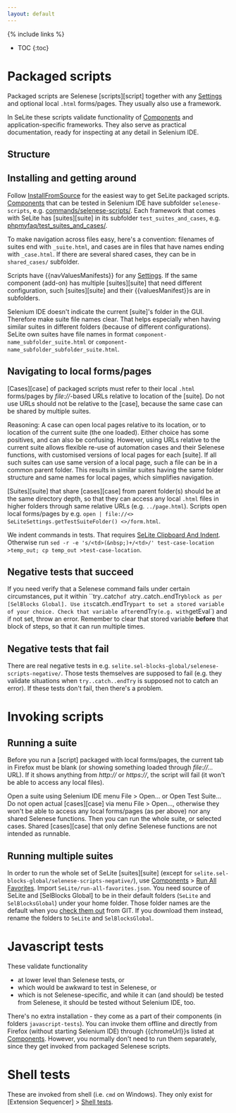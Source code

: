 ```yaml
---
layout: default
---
```

{% include links %}
* TOC
{:toc}

# Packaged scripts
Packaged scripts are Selenese [scripts][script] together with any [Settings](Settings) and optional local `.html` forms/pages. They usually also use a framework.

In SeLite these scripts validate functionality of [Components](Components) and application-specific frameworks. They also serve as practical documentation, ready for inspecting at any detail in Selenium IDE.

## Structure

## Installing and getting around ###
Follow [InstallFromSource](InstallFromSource) for the easiest way to get SeLite packaged scripts. [Components](Components) that can be tested in Selenium IDE have subfolder `selenese-scripts`, e.g. [commands/selenese-scripts/](https://github.com/SeLite/SeLite/tree/master/commands/selenese-scripts). Each framework that comes with SeLite has [suites][suite] in its subfolder `test_suites_and_cases`, e.g. [phpmyfaq/test\_suites\_and\_cases/](https://github.com/SeLite/SeLite/tree/master/phpmyfaq/test_suites_and_cases).

To make navigation across files easy, here's a convention: filenames of suites end with `_suite.html`, and cases are in files that have names ending with `_case.html`. If there are several shared cases, they can be in `shared_cases/` subfolder.

Scripts have {{navValuesManifests}} for any [Settings](Settings). If the same component (add-on) has multiple [suites][suite] that need different configuration, such [suites][suite] and their {{valuesManifest}}s are in subfolders.

Selenium IDE doesn't indicate the current [suite]'s folder in the GUI. Therefore make suite file names clear. That helps especially when having similar suites in different folders (because of different configurations). SeLite own suites have file names in format `component-name_subfolder_suite.html` or `component-name_subfolder_subfolder_suite.html`.

## Navigating to local forms/pages
[Cases][case] of packaged scripts must refer to their local `.html` forms/pages by _file://_-based URLs relative to location of the [suite]. Do not use URLs should not be relative to the [case], because the same case can be shared by multiple suites.

Reasoning: A case can open local pages relative to its location, or to location of the current suite (the one loaded). Either choice has some positives, and can also be confusing. However, using URLs relative to the current suite allows flexible re-use of automation cases and their Selenese functions, with customised versions of local pages for each [suite]. If all such suites can use same version of a local page, such a file can be in a common parent folder. This results in similar suites having the same folder structure and same names for local pages, which simplifies navigation.

[Suites][suite] that share [cases][case] from parent folder(s) should be at the same directory depth, so that they can access any local `.html` files in higher folders through same relative URLs (e.g. `../page.html`). Scripts open local forms/pages by e.g. `open | file://<> SeLiteSettings.getTestSuiteFolder() <>/form.html`.

We indent commands in tests. That requires [SeLite Clipboard And Indent](https://addons.mozilla.org/en-US/firefox/addon/selite-clipboard-and-indent/). Otherwise run `sed -r -e 's/<td>(&nbsp;)+/<td>/' test-case-location >temp_out; cp temp_out >test-case-location`.

## Negative tests that succeed
If you need verify that a Selenese command fails under certain circumstances, put it within ``try..catch` of a `try..catch..endTry` block as per [SelBlocks Global]. Use its `catch..endTry` part to set a stored variable of your choice. Check that variable after `endTry` (e.g. with `getEval`) and if not set, throw an error. Remember to clear that stored variable **before** that block of steps, so that it can run multiple times.

## Negative tests that fail
There are real negative tests in e.g. `selite.sel-blocks-global/selenese-scripts-negative/`. Those tests themselves are supposed to fail (e.g. they validate situations when `try..catch..endTry` is supposed not to catch an error). If these tests don't fail, then there's a problem.

# Invoking scripts

## Running a suite
Before you run a [script] packaged with local forms/pages, the current tab in Firefox must be blank (or showing something loaded through _file://..._ URL). If it shows anything from _http://_ or _https://_, the script will fail (it won't be able to access any local files).

Open a suite using Selenium IDE menu File > Open... or Open Test Suite... Do not open actual [cases][case] via menu File > Open..., otherwise they won't be able to access any local forms/pages (as per above) nor any shared Selenese functions. Then you can run the whole suite, or selected cases. Shared [cases][case] that only define Selenese functions are not intended as runnable.

## Running multiple suites
In order to run the whole set of SeLite [suites][suite] (except for `selite.sel-blocks-global/selenese-scripts-negative/`), use [Components](Components) > [Run All Favorites](Components#run-all-favorites). Import `SeLite/run-all-favorites.json`. You need source of SeLite and [SelBlocks Global] to be in their default folders (`SeLite` and `SelBlocksGlobal`) under your home folder. Those folder names are the default when you [check them out](https://github.com/SeLite/Selite) from GIT. If you download them instead, rename the folders to `SeLite` and `SelBlocksGlobal`.<!-- TODO Test. replace here and elsewhere -->

# Javascript tests #
These validate functionality

  * at lower level than Selenese tests, or
  * which would be awkward to test in Selenese, or
  * which is not Selenese-specific, and while it can (and should) be tested from Selenese, it should be tested without Selenium IDE, too.

There's no extra installation - they come as a part of their components (in folders `javascript-tests`). You can invoke them offline and directly from Firefox (without starting Selenium IDE) through {{chromeUrl}}s listed at [Components](Components). However, you normally don't need to run them separately, since they get invoked from packaged Selenese scripts.

# Shell tests #
These are invoked from shell (i.e. `cmd` on Windows). They only exist for [Extension Sequencer] > [Shell tests](ExtensionSequencer#shell-tests).